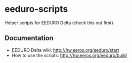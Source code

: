 # eeduro-scripts
Helper scripts for EEDURO Delta (check this out first)

## Documentation
- EEDURO Delta wiki: http://hw.eeros.org/eeduro/start
- How to use the scripts: http://hw.eeros.org/eeduro/build
